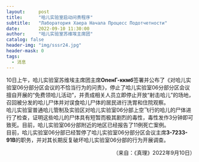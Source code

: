 ```yaml
---
layout:     post
title:      "哈儿实验室启动问责程序"
subtitle:   "Лаборатория Хаера Начала Процесс Подотчетности"
date:       2022-09-10 11:30:00
author:     "哈儿实验室苏维埃主席团"
catalog: false
header-img: "img/sssr24.jpg"
header-mask: 0
tags:
  - 消息
---
```


10日上午，哈儿实验室苏维埃主席团主席**ОпенГ-ккмб**签署并公布了《对哈儿实验室06分部分区会议的不恰当行为的问责》，停止了哈儿实验室06分部分区会议擅自开展的“免费领哈儿活动”，并责成相关人员立即停止开放“射击哈儿”的场地，召回被分发的哈儿尸体并对误食哈儿尸体的居民进行洗胃和住院观察。  
哈儿实验室普通哈儿管制及实验区对哈儿实验室06分部上空飞行的哈儿的尸体进行了检查，证明这些哈儿的尸体具有短暂而极其剧烈的毒性，毒性发作3分钟即可致死。目前，哈儿实验室06分部附近的地区已经报告了11例死亡案例。  
目前，哈儿实验室06分部已经暂停了哈儿实验室06分部分区会议主席**З-7233-91В**的职务，并对其长期反复破坏哈儿实验室06分部的行为开展调查。
<div style="text-align: right">（来自：《真理》2022年9月10日）</div>